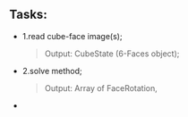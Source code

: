 ## Tasks:
- 1.read cube-face image(s);
	> Output: CubeState (6-Faces object);
- 2.solve method;
	> Output: Array of FaceRotation,



+
